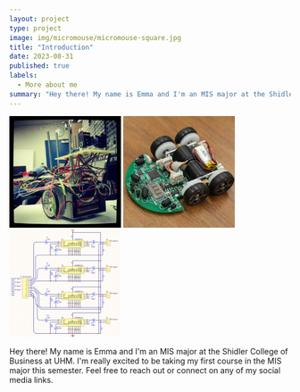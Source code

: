 ```yaml
---
layout: project
type: project
image: img/micromouse/micromouse-square.jpg
title: "Introduction"
date: 2023-08-31
published: true
labels:
  - More about me
summary: "Hey there! My name is Emma and I'm an MIS major at the Shidler College of Business at UHM. I'm really excited to be taking my first course in the MIS major this semester. Feel free to reach out or connect on any of my social media links."
---
```


<div class="text-center p-4">
  <img width="200px" src="../img/micromouse/micromouse-robot.png" class="img-thumbnail" >
  <img width="200px" src="../img/micromouse/micromouse-robot-2.jpg" class="img-thumbnail" >
  <img width="200px" src="../img/micromouse/micromouse-circuit.png" class="img-thumbnail" >
</div>

Hey there! My name is Emma and I'm an MIS major at the Shidler College of Business at UHM. I'm really excited to be taking my first course in the MIS major this semester. Feel free to reach out or connect on any of my social media links.
